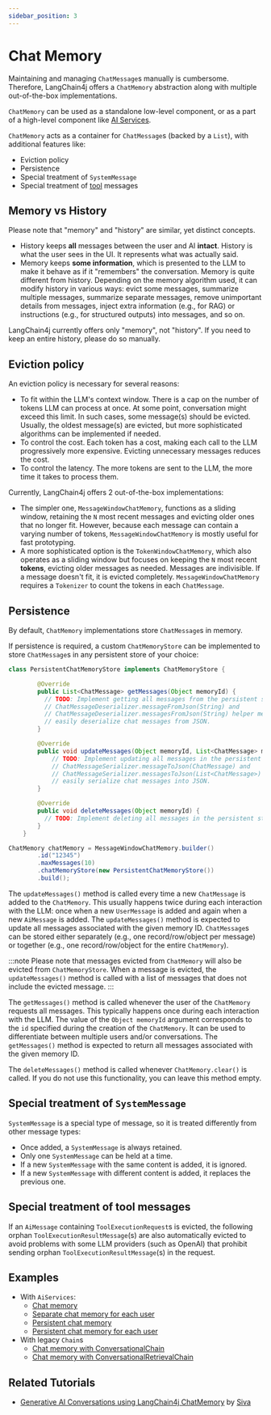 ```yaml
---
sidebar_position: 3
---
```


# Chat Memory

Maintaining and managing `ChatMessage`s manually is cumbersome.
Therefore, LangChain4j offers a `ChatMemory` abstraction along with multiple out-of-the-box implementations.

`ChatMemory` can be used as a standalone low-level component,
or as a part of a high-level component like [AI Services](/tutorials/ai-services).

`ChatMemory` acts as a container for `ChatMessage`s (backed by a `List`), with additional features like:
- Eviction policy
- Persistence
- Special treatment of `SystemMessage`
- Special treatment of [tool](/tutorials/tools) messages

## Memory vs History

Please note that "memory" and "history" are similar, yet distinct concepts.
- History keeps **all** messages between the user and AI **intact**. History is what the user sees in the UI. It represents what was actually said.
- Memory keeps **some information**, which is presented to the LLM to make it behave as if it "remembers" the conversation.
Memory is quite different from history. Depending on the memory algorithm used, it can modify history in various ways:
evict some messages, summarize multiple messages, summarize separate messages, remove unimportant details from messages,
inject extra information (e.g., for RAG) or instructions (e.g., for structured outputs) into messages, and so on.

LangChain4j currently offers only "memory", not "history". If you need to keep an entire history, please do so manually.

## Eviction policy

An eviction policy is necessary for several reasons:
- To fit within the LLM's context window. There is a cap on the number of tokens LLM can process at once.
At some point, conversation might exceed this limit. In such cases, some message(s) should be evicted.
Usually, the oldest message(s) are evicted, but more sophisticated algorithms can be implemented if needed.
- To control the cost. Each token has a cost, making each call to the LLM progressively more expensive.
Evicting unnecessary messages reduces the cost.
- To control the latency. The more tokens are sent to the LLM, the more time it takes to process them.

Currently, LangChain4j offers 2 out-of-the-box implementations:
- The simpler one, `MessageWindowChatMemory`, functions as a sliding window,
  retaining the `N` most recent messages and evicting older ones that no longer fit.
  However, because each message can contain a varying number of tokens,
`MessageWindowChatMemory` is mostly useful for fast prototyping.
- A more sophisticated option is the `TokenWindowChatMemory`,
  which also operates as a sliding window but focuses on keeping the `N` most recent **tokens**,
  evicting older messages as needed.
  Messages are indivisible. If a message doesn't fit, it is evicted completely.
  `MessageWindowChatMemory` requires a `Tokenizer` to count the tokens in each `ChatMessage`.

## Persistence

By default, `ChatMemory` implementations store `ChatMessage`s in memory.

If persistence is required, a custom `ChatMemoryStore` can be implemented
to store `ChatMessage`s in any persistent store of your choice:
```java
class PersistentChatMemoryStore implements ChatMemoryStore {

        @Override
        public List<ChatMessage> getMessages(Object memoryId) {
          // TODO: Implement getting all messages from the persistent store by memory ID.
          // ChatMessageDeserializer.messageFromJson(String) and 
          // ChatMessageDeserializer.messagesFromJson(String) helper methods can be used to
          // easily deserialize chat messages from JSON.
        }

        @Override
        public void updateMessages(Object memoryId, List<ChatMessage> messages) {
            // TODO: Implement updating all messages in the persistent store by memory ID.
            // ChatMessageSerializer.messageToJson(ChatMessage) and 
            // ChatMessageSerializer.messagesToJson(List<ChatMessage>) helper methods can be used to
            // easily serialize chat messages into JSON.
        }

        @Override
        public void deleteMessages(Object memoryId) {
          // TODO: Implement deleting all messages in the persistent store by memory ID.
        }
    }

ChatMemory chatMemory = MessageWindowChatMemory.builder()
        .id("12345")
        .maxMessages(10)
        .chatMemoryStore(new PersistentChatMemoryStore())
        .build();
```

The `updateMessages()` method is called every time a new `ChatMessage` is added to the `ChatMemory`.
This usually happens twice during each interaction with the LLM:
once when a new `UserMessage` is added and again when a new `AiMessage` is added.
The `updateMessages()` method is expected to update all messages associated with the given memory ID.
`ChatMessage`s can be stored either separately (e.g., one record/row/object per message) 
or together (e.g., one record/row/object for the entire `ChatMemory`).

:::note
Please note that messages evicted from `ChatMemory` will also be evicted from `ChatMemoryStore`.
When a message is evicted, the `updateMessages()` method is called
with a list of messages that does not include the evicted message.
:::

The `getMessages()` method is called whenever the user of the `ChatMemory` requests all messages.
This typically happens once during each interaction with the LLM.
The value of the `Object memoryId` argument corresponds to the `id` specified
during the creation of the `ChatMemory`.
It can be used to differentiate between multiple users and/or conversations.
The `getMessages()` method is expected to return all messages associated with the given memory ID.

The `deleteMessages()` method is called whenever `ChatMemory.clear()` is called.
If you do not use this functionality, you can leave this method empty.

## Special treatment of `SystemMessage`

`SystemMessage` is a special type of message, so it is treated differently from other message types:
- Once added, a `SystemMessage` is always retained.
- Only one `SystemMessage` can be held at a time.
- If a new `SystemMessage` with the same content is added, it is ignored.
- If a new `SystemMessage` with different content is added, it replaces the previous one.

## Special treatment of tool messages

If an `AiMessage` containing `ToolExecutionRequest`s is evicted,
the following orphan `ToolExecutionResultMessage`(s) are also automatically evicted 
to avoid problems with some LLM providers (such as OpenAI)
that prohibit sending orphan `ToolExecutionResultMessage`(s) in the request.

## Examples
- With `AiServices`:
  - [Chat memory](https://github.com/langchain4j/langchain4j-examples/blob/main/other-examples/src/main/java/ServiceWithMemoryExample.java)
  - [Separate chat memory for each user](https://github.com/langchain4j/langchain4j-examples/blob/main/other-examples/src/main/java/ServiceWithMemoryForEachUserExample.java)
  - [Persistent chat memory](https://github.com/langchain4j/langchain4j-examples/blob/main/other-examples/src/main/java/ServiceWithPersistentMemoryExample.java)
  - [Persistent chat memory for each user](https://github.com/langchain4j/langchain4j-examples/blob/main/other-examples/src/main/java/ServiceWithPersistentMemoryForEachUserExample.java)
- With legacy `Chain`s
  - [Chat memory with ConversationalChain](https://github.com/langchain4j/langchain4j-examples/blob/main/other-examples/src/main/java/ChatMemoryExamples.java)
  - [Chat memory with ConversationalRetrievalChain](https://github.com/langchain4j/langchain4j-examples/blob/main/other-examples/src/main/java/ChatWithDocumentsExamples.java)

## Related Tutorials
- [Generative AI Conversations using LangChain4j ChatMemory](https://www.sivalabs.in/generative-ai-conversations-using-langchain4j-chat-memory/) by [Siva](https://www.sivalabs.in/)
